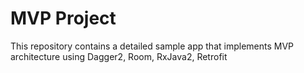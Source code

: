 # MVP Project
This repository contains a detailed sample app that implements MVP architecture using Dagger2, Room, RxJava2, Retrofit
